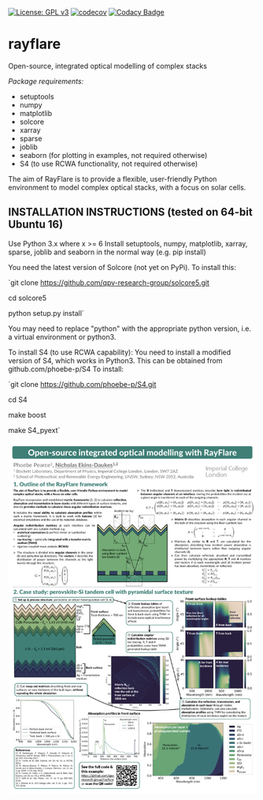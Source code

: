 [![License: GPL v3](https://img.shields.io/badge/License-GPLv3-blue.svg)](https://www.gnu.org/licenses/gpl-3.0)
[![codecov](https://codecov.io/gh/qpv-research-group/rayflare/branch/master/graph/badge.svg)](https://codecov.io/gh/qpv-research-group/rayflare)
[![Codacy Badge](https://app.codacy.com/project/badge/Grade/7ff9180e5f7a460192440895d823ff15)](https://www.codacy.com/gh/qpv-research-group/rayflare?utm_source=github.com&amp;utm_medium=referral&amp;utm_content=qpv-research-group/rayflare&amp;utm_campaign=Badge_Grade)


# rayflare
Open-source, integrated optical modelling of complex stacks

*Package requirements:*
- setuptools
- numpy
- matplotlib
- solcore
- xarray
- sparse
- joblib
- seaborn (for plotting in examples, not required otherwise)
- S4 (to use RCWA functionality, not required otherwise)

The aim of RayFlare is to provide a flexible, user-friendly Python environment to model complex optical stacks, with a focus on solar cells. 

INSTALLATION INSTRUCTIONS (tested on 64-bit Ubuntu 16)
-----
Use Python 3.x where x >= 6
Install setuptools, numpy, matplotlib, xarray, sparse, joblib and seaborn in the normal way (e.g. pip install)

You need the latest version of Solcore (not yet on PyPi). To install this:

`git clone https://github.com/qpv-research-group/solcore5.git

cd solcore5

python setup.py install`

You may need to replace "python" with the appropriate python version, i.e. a virtual environment or python3.

To install S4 (to use RCWA capability):
You need to install a modified version of S4, which works in Python3. This can be obtained from github.com/phoebe-p/S4
To install:

`git clone https://github.com/phoebe-p/S4.git

cd S4

make boost

make S4_pyext`


![poster](poster.png "RayFlare poster")
